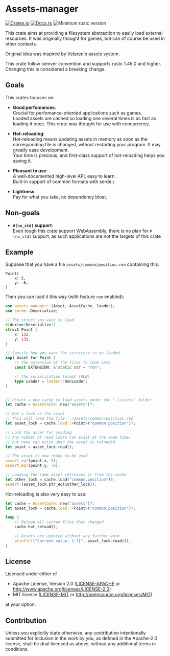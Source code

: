 # Assets-manager

[![Crates.io](https://img.shields.io/crates/v/assets_manager.svg)](https://crates.io/crates/assets_manager)
[![Docs.rs](https://docs.rs/assets_manager/badge.svg)](https://docs.rs/assets_manager/)
![Minimum rustc version](https://img.shields.io/badge/rustc-1.46+-lightgray.svg)


This crate aims at providing a filesystem abstraction to easily load external resources.
It was originally thought for games, but can of course be used in other contexts.

Original idea was inspired by [Veloren](https://gitlab.com/veloren/veloren)'s assets system.


This crate follow semver convention and supports rustc 1.46.0 and higher.
Changing this is considered a breaking change.

## Goals

This crates focuses on:

- **Good perfomances**:\
  Crucial for perfomance-oriented applications such as games.\
  Loaded assets are cached so loading one several times is as fast as loading it once.
  This crate was thought for use with concurrency.

- **Hot-reloading**:\
  Hot-reloading means updating assets in memory as soon as the corresponding file is changed,
  without restarting your program. It may greatly ease development.\
  Your time is precious, and first-class support of hot-reloading helps you saving it.

- **Pleasant to use**:\
  A well-documented high-level API, easy to learn.\
  Built-in support of common formats with serde.\

- **Lightness**:\
  Pay for what you take, no dependency bloat.

## Non-goals

- **`#[no_std]` support**:\
  Even tough this crate support WebAssembly, there is no plan for `#[no_std]` support,
  as such applications are not the targets of this crate

## Example

Suppose that you have a file `assets/common/position.ron` containing this:

```text
Point(
    x: 5,
    y: -6,
)
```

Then you can load it this way (with feature `ron` enabled):

```rust
use assets_manager::{Asset, AssetCache, loader};
use serde::Deserialize;

// The struct you want to load
#[derive(Deserialize)]
struct Point {
    x: i32,
    y: i32,
}

// Specify how you want the structure to be loaded
impl Asset for Point {
    // The extension of the files to look into
    const EXTENSION: &'static str = "ron";

    // The serialization format (RON)
    type Loader = loader::RonLoader;
}


// Create a new cache to load assets under the "./assets" folder
let cache = AssetCache::new("assets")?;

// Get a lock on the asset
// This will load the file `./assets/common/position.ron`
let asset_lock = cache.load::<Point>("common.position")?;

// Lock the asset for reading
// Any number of read locks can exist at the same time,
// but none can exist when the asset is reloaded
let point = asset_lock.read();

// The asset is now ready to be used
assert_eq!(point.x, 5);
assert_eq!(point.y, -6);

// Loading the same asset retreives it from the cache
let other_lock = cache.load("common.position")?;
assert!(asset_lock.ptr_eq(&other_lock));
```

Hot-reloading is also very easy to use:

```rust
let cache = AssetCache::new("assets")?;
let asset_lock = cache.load::<Point>("common.position")?;

loop {
    // Reload all cached files that changed
    cache.hot_reload();

    // Assets are updated without any further work
    println!("Current value: {:?}", asset_lock.read());
}
```

## License

Licensed under either of

* Apache License, Version 2.0 ([LICENSE-APACHE](LICENSE-APACHE) or http://www.apache.org/licenses/LICENSE-2.0)
* MIT license ([LICENSE-MIT](LICENSE-MIT) or http://opensource.org/licenses/MIT)

at your option.

## Contribution

Unless you explicitly state otherwise, any contribution intentionally submitted
for inclusion in the work by you, as defined in the Apache-2.0 license, shall be
dual licensed as above, without any additional terms or conditions.
